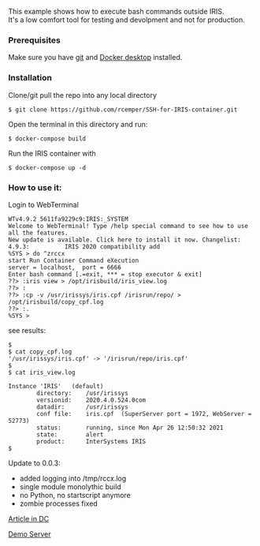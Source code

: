 This example shows how to execute bash commands outside IRIS.   
It's a low comfort tool for testing and devolpment and not for production.   

### Prerequisites  
Make sure you have [git](https://git-scm.com/book/en/v2/Getting-Started-Installing-Git) and [Docker desktop](https://www.docker.com/products/docker-desktop) installed.   
### Installation   
Clone/git pull the repo into any local directory  
```
$ git clone https://github.com/rcemper/SSH-for-IRIS-container.git   
```
Open the terminal in this directory and run:   
```
$ docker-compose build
```
Run the IRIS container with   
```
$ docker-compose up -d
```
### How to use it:   

Login to WebTerminal   
```
WTv4.9.2 5611fa9229c9:IRIS:_SYSTEM        
Welcome to WebTerminal! Type /help special command to see how to use all the features.  
New update is available. Click here to install it now. Changelist:   
4.9.3:          IRIS 2020 compatibility add   
%SYS > do ^zrccx   
start Run Container Command eXecution  
server = localhost,  port = 6666  
Enter bash command [.=exit, *** = stop executor & exit]  
??> :iris view > /opt/irisbuild/iris_view.log   
??> :  
??> :cp -v /usr/irissys/iris.cpf /irisrun/repo/ > /opt/irisbuild/copy_cpf.log
??> :.   
%SYS >
```
see results:
~~~
$
$ cat copy_cpf.log
'/usr/irissys/iris.cpf' -> '/irisrun/repo/iris.cpf'
$
$ cat iris_view.log

Instance 'IRIS'   (default)
        directory:    /usr/irissys
        versionid:    2020.4.0.524.0com
        datadir:      /usr/irissys
        conf file:    iris.cpf  (SuperServer port = 1972, WebServer = 52773)
        status:       running, since Mon Apr 26 12:50:32 2021
        state:        alert
        product:      InterSystems IRIS
$
~~~
Update to 0.0.3: 
- added logging into /tmp/rccx.log
- single module monolythic build
- no Python, no startscript anymore
- <defunct> zombie processes fixed

[Article in DC](https://community.intersystems.com/post/how-execute-iris-restart-inside)   

[Demo Server](https://rccx.contest.community.intersystems.com/csp/sys/UtilHome.csp)
